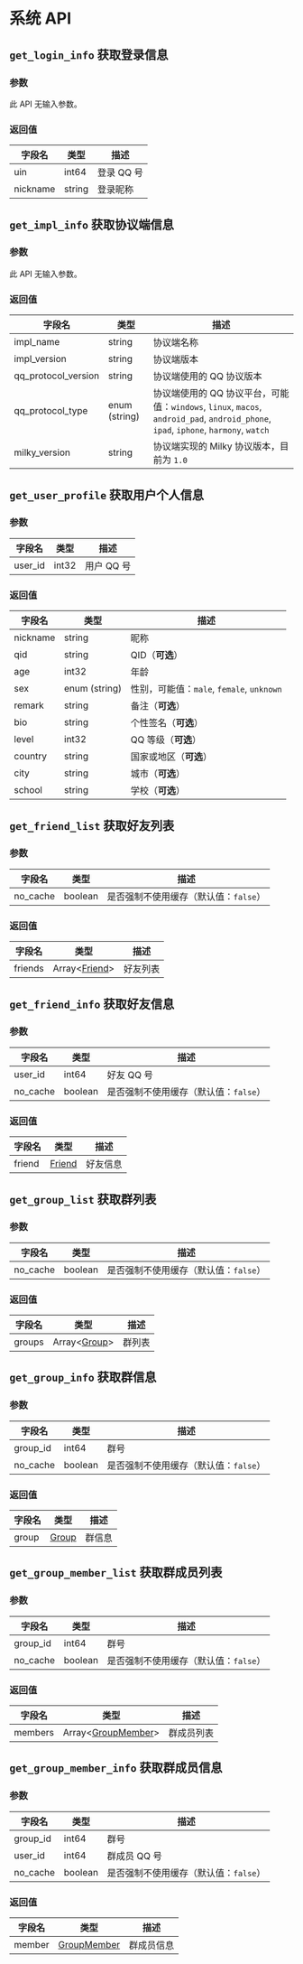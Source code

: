 # 系统 API

## `get_login_info` 获取登录信息

### 参数

此 API 无输入参数。

### 返回值

| 字段名   | 类型   | 描述       |
| -------- | ------ | ---------- |
| uin      | int64  | 登录 QQ 号 |
| nickname | string | 登录昵称   |

## `get_impl_info` 获取协议端信息

### 参数

此 API 无输入参数。

### 返回值

| 字段名              | 类型          | 描述                                                                                                                                |
| ------------------- | ------------- | ----------------------------------------------------------------------------------------------------------------------------------- |
| impl_name           | string        | 协议端名称                                                                                                                          |
| impl_version        | string        | 协议端版本                                                                                                                          |
| qq_protocol_version | string        | 协议端使用的 QQ 协议版本                                                                                                            |
| qq_protocol_type    | enum (string) | 协议端使用的 QQ 协议平台，可能值：`windows`, `linux`, `macos`, `android_pad`, `android_phone`, `ipad`, `iphone`, `harmony`, `watch` |
| milky_version       | string        | 协议端实现的 Milky 协议版本，目前为 `1.0`                                                                                           |

## `get_user_profile` 获取用户个人信息

### 参数

| 字段名  | 类型  | 描述       |
| ------- | ----- | ---------- |
| user_id | int32 | 用户 QQ 号 |

### 返回值

| 字段名   | 类型          | 描述                                      |
| -------- | ------------- | ----------------------------------------- |
| nickname | string        | 昵称                                      |
| qid      | string        | QID（**可选**）                           |
| age      | int32         | 年龄                                      |
| sex      | enum (string) | 性别，可能值：`male`, `female`, `unknown` |
| remark   | string        | 备注（**可选**）                          |
| bio      | string        | 个性签名（**可选**）                      |
| level    | int32         | QQ 等级（**可选**）                       |
| country  | string        | 国家或地区（**可选**）                    |
| city     | string        | 城市（**可选**）                          |
| school   | string        | 学校（**可选**）                          |

## `get_friend_list` 获取好友列表

### 参数

| 字段名   | 类型    | 描述                                  |
| -------- | ------- | ------------------------------------- |
| no_cache | boolean | 是否强制不使用缓存（默认值：`false`） |

### 返回值

| 字段名  | 类型                                 | 描述     |
| ------- | ------------------------------------ | -------- |
| friends | Array<[Friend](../struct/Friend.md)> | 好友列表 |

## `get_friend_info` 获取好友信息

### 参数

| 字段名   | 类型    | 描述                                  |
| -------- | ------- | ------------------------------------- |
| user_id  | int64   | 好友 QQ 号                            |
| no_cache | boolean | 是否强制不使用缓存（默认值：`false`） |

### 返回值

| 字段名 | 类型                          | 描述     |
| ------ | ----------------------------- | -------- |
| friend | [Friend](../struct/Friend.md) | 好友信息 |

## `get_group_list` 获取群列表

### 参数

| 字段名   | 类型    | 描述                                  |
| -------- | ------- | ------------------------------------- |
| no_cache | boolean | 是否强制不使用缓存（默认值：`false`） |

### 返回值

| 字段名 | 类型                               | 描述   |
| ------ | ---------------------------------- | ------ |
| groups | Array<[Group](../struct/Group.md)> | 群列表 |

## `get_group_info` 获取群信息

### 参数

| 字段名   | 类型    | 描述                                  |
| -------- | ------- | ------------------------------------- |
| group_id | int64   | 群号                                  |
| no_cache | boolean | 是否强制不使用缓存（默认值：`false`） |

### 返回值

| 字段名 | 类型                        | 描述   |
| ------ | --------------------------- | ------ |
| group  | [Group](../struct/Group.md) | 群信息 |

## `get_group_member_list` 获取群成员列表

### 参数

| 字段名   | 类型    | 描述                                  |
| -------- | ------- | ------------------------------------- |
| group_id | int64   | 群号                                  |
| no_cache | boolean | 是否强制不使用缓存（默认值：`false`） |

### 返回值

| 字段名  | 类型                                           | 描述       |
| ------- | ---------------------------------------------- | ---------- |
| members | Array<[GroupMember](../struct/GroupMember.md)> | 群成员列表 |

## `get_group_member_info` 获取群成员信息

### 参数

| 字段名   | 类型    | 描述                                  |
| -------- | ------- | ------------------------------------- |
| group_id | int64   | 群号                                  |
| user_id  | int64   | 群成员 QQ 号                          |
| no_cache | boolean | 是否强制不使用缓存（默认值：`false`） |

### 返回值

| 字段名 | 类型                                    | 描述       |
| ------ | --------------------------------------- | ---------- |
| member | [GroupMember](../struct/GroupMember.md) | 群成员信息 |
